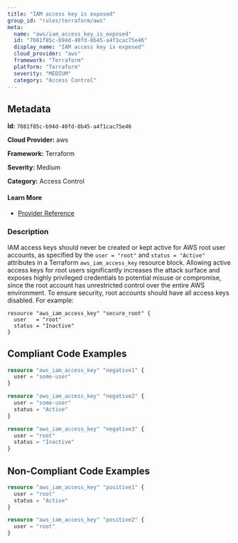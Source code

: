```yaml
---
title: "IAM access key is exposed"
group_id: "rules/terraform/aws"
meta:
  name: "aws/iam_access_key_is_exposed"
  id: "7081f85c-b94d-40fd-8b45-a4f1cac75e46"
  display_name: "IAM access key is exposed"
  cloud_provider: "aws"
  framework: "Terraform"
  platform: "Terraform"
  severity: "MEDIUM"
  category: "Access Control"
---
```

## Metadata

**Id:** `7081f85c-b94d-40fd-8b45-a4f1cac75e46`

**Cloud Provider:** aws

**Framework:** Terraform

**Severity:** Medium

**Category:** Access Control

#### Learn More

 - [Provider Reference](https://registry.terraform.io/providers/hashicorp/aws/latest/docs/resources/iam_access_key)

### Description

 IAM access keys should never be created or kept active for AWS root user accounts, as specified by the `user = "root"` and `status = "Active"` attributes in a Terraform `aws_iam_access_key` resource block. Allowing active access keys for root users significantly increases the attack surface and exposes highly privileged credentials to potential misuse or compromise, since the root account has unrestricted control over the entire AWS environment. To ensure security, root accounts should have all access keys disabled. For example:

```
resource "aws_iam_access_key" "secure_root" {
  user   = "root"
  status = "Inactive"
}
```


## Compliant Code Examples
```terraform
resource "aws_iam_access_key" "negative1" {
  user = "some-user"
}

resource "aws_iam_access_key" "negative2" {
  user = "some-user"
  status = "Active"
}

resource "aws_iam_access_key" "negative3" {
  user = "root"
  status = "Inactive"
}

```
## Non-Compliant Code Examples
```terraform
resource "aws_iam_access_key" "positive1" {
  user = "root"
  status = "Active"
}

resource "aws_iam_access_key" "positive2" {
  user = "root"
}

```